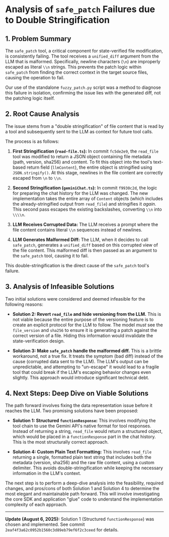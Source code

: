 # Analysis of `safe_patch` Failures due to Double Stringification

## 1. Problem Summary

The `safe_patch` tool, a critical component for state-verified file modification, is consistently failing. The tool receives a `unified_diff` argument from the LLM that is malformed. Specifically, newline characters (`\n`) are improperly escaped as literal `\\n` strings. This prevents the patch logic within `safe_patch` from finding the correct context in the target source files, causing the operation to fail.

Our use of the standalone `fuzzy_patch.py` script was a method to diagnose this failure in isolation, confirming the issue lies with the generated diff, not the patching logic itself.

## 2. Root Cause Analysis

The issue stems from a "double stringification" of file content that is read by a tool and subsequently sent to the LLM as context for future tool calls.

The process is as follows:

1.  **First Stringification (`read-file.ts`):** In commit `fc5de2e9`, the `read_file` tool was modified to return a JSON object containing file metadata (path, version, sha256) and content. To fit this object into the tool's text-based return field (`llmContent`), the entire object is stringified using `JSON.stringify()`. At this stage, newlines in the file content are correctly escaped from `\n` to `\\n`.

2.  **Second Stringification (`geminiChat.ts`):** In commit `f9930c2d`, the logic for preparing the chat history for the LLM was changed. The new implementation takes the entire array of `Content` objects (which includes the already-stringified output from `read_file`) and stringifies it _again_. This second pass escapes the existing backslashes, converting `\\n` into `\\\\n`.

3.  **LLM Receives Corrupted Data:** The LLM receives a prompt where the file content contains literal `\\n` sequences instead of newlines.

4.  **LLM Generates Malformed Diff:** The LLM, when it decides to call `safe_patch`, generates a `unified_diff` based on this corrupted view of the file content. This malformed diff is then passed as an argument to the `safe_patch` tool, causing it to fail.

This double-stringification is the direct cause of the `safe_patch` tool's failure.

## 3. Analysis of Infeasible Solutions

Two initial solutions were considered and deemed infeasible for the following reasons:

- **Solution 2: Revert `read_file` and hide versioning from the LLM.** This is not viable because the entire purpose of the versioning feature is to create an explicit protocol for the LLM to follow. The model _must_ see the `file_version` and `sha256` to ensure it is generating a patch against the correct version of a file. Hiding this information would invalidate the state-verification design.

- **Solution 3: Make `safe_patch` handle the malformed diff.** This is a brittle workaround, not a true fix. It treats the symptom (bad diff) instead of the cause (corrupted data sent to the LLM). The LLM's output can be unpredictable, and attempting to "un-escape" it would lead to a fragile tool that could break if the LLM's escaping behavior changes even slightly. This approach would introduce significant technical debt.

## 4. Next Steps: Deep Dive on Viable Solutions

The path forward involves fixing the data representation issue before it reaches the LLM. Two promising solutions have been proposed:

- **Solution 1: Structured `functionResponse`:** This involves modifying the tool chain to use the Gemini API's native format for tool responses. Instead of returning a string, `read_file` would return a structured object, which would be placed in a `functionResponse` part in the chat history. This is the most structurally correct approach.

- **Solution 4: Custom Plain Text Formatting:** This involves `read_file` returning a single, formatted plain text string that includes both the metadata (version, sha256) and the raw file content, using a custom delimiter. This avoids double-stringification while keeping the necessary information in the LLM's context.

The next step is to perform a deep-dive analysis into the feasibility, required changes, and pros/cons of both Solution 1 and Solution 4 to determine the most elegant and maintainable path forward. This will involve investigating the core SDK and application "glue" code to understand the implementation complexity of each approach.

---
**Update (August 6, 2025):** Solution 1 (Structured `functionResponse`) was chosen and implemented. See commit `2eaf4f3a62c0952b1560c3d89eb79ef6f2c3ceed` for details.
